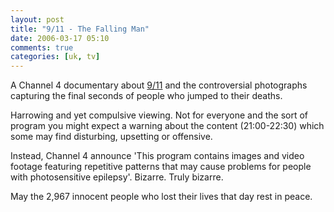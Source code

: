 ```yaml
---
layout: post
title: "9/11 - The Falling Man"
date: 2006-03-17 05:10
comments: true
categories: [uk, tv]
---
```

A Channel 4 documentary about <a href="http://www.timesonline.co.uk/article/0,,2092-2069640,00.html">9/11</a> and the controversial photographs capturing the final seconds of people who jumped to their deaths.

Harrowing and yet compulsive viewing. Not for everyone and the sort of program you might expect a warning about the content (21:00-22:30) which some may find disturbing, upsetting or offensive.

Instead, Channel 4 announce 'This program contains images and video footage featuring repetitive patterns that may cause problems for people with photosensitive epilepsy'. Bizarre. Truly bizarre.

May the 2,967 innocent people who lost their lives that day rest in peace.
